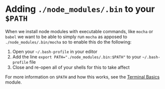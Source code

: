 # Adding `./node_modules/.bin` to your `$PATH`

When we install node modules with executable commands, like `mocha` or `babel`
we want to be able to simply run `mocha` as apposed to `./node_modules/.bin/mocha`
so to enable this do the following:

1. Open your `~/.bash-profile` in your editor
1. Add the line `export PATH="./node_modules/.bin:$PATH"` to your `~/.bash-profile` file
1. Close and re-open all of your shells for this to take affect

For more information on `$PATH` and how this works, see the
[Terminal Basics](../../../Terminal-Basics) module.
